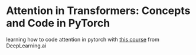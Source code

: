 # Attention in Transformers: Concepts and Code in PyTorch
learning how to code attention in pytorch with [this course](https://learn.deeplearning.ai/courses/attention-in-transformers-concepts-and-code-in-pytorch/lesson/kxluu/coding-self-attention-in-pytorch) from DeepLearning.ai

